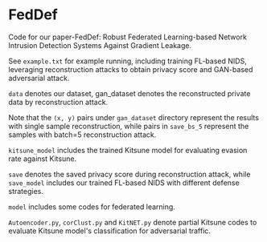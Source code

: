 # FedDef
Code for our paper-FedDef: Robust Federated Learning-based Network Intrusion Detection Systems Against Gradient Leakage.

See `example.txt` for example running, including training FL-based NIDS, leveraging reconstruction attacks to obtain privacy score and GAN-based adversarial attack.

`data` denotes our dataset, gan_dataset denotes the reconstructed private data by reconstruction attack.

Note that the `(x, y)` pairs under `gan_dataset` directory represent the results with single sample reconstruction, while pairs in `save_bs_5` represent the samples with batch=5 reconstruction attack.

`kitsune_model` includes the trained Kitsune model for evaluating evasion rate against Kitsune.

`save` denotes the saved privacy score during reconstruction attack, while `save_model` includes our trained FL-based NIDS with different defense strategies.

`model` includes some codes for federated learning.

`Autoencoder.py`, `corClust.py` and `KitNET.py` denote partial Kitsune codes to evaluate Kitsune model's classification for adversarial traffic. 